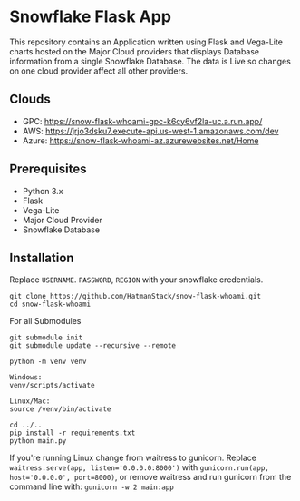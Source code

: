 # Snowflake Flask App
This repository contains an Application written using Flask and Vega-Lite charts hosted on the Major Cloud providers that displays Database information from a single Snowflake Database. The data is Live so changes on one cloud provider affect all other providers.

## Clouds
* GPC: https://snow-flask-whoami-gpc-k6cy6vf2la-uc.a.run.app/
* AWS: https://jrjo3dsku7.execute-api.us-west-1.amazonaws.com/dev
* Azure: https://snow-flask-whoami-az.azurewebsites.net/Home

## Prerequisites
* Python 3.x
* Flask
* Vega-Lite
* Major Cloud Provider
* Snowflake Database

## Installation

Replace `USERNAME`. `PASSWORD`, `REGION` with your snowflake credentials.

```
git clone https://github.com/HatmanStack/snow-flask-whoami.git
cd snow-flask-whoami
```

For all Submodules

```
git submodule init
git submodule update --recursive --remote
```

```
python -m venv venv

Windows:
venv/scripts/activate

Linux/Mac:
source /venv/bin/activate

cd ../..
pip install -r requirements.txt
python main.py
```

If you're running Linux change from waitress to gunicorn.  Replace `waitress.serve(app, listen='0.0.0.0:8000')` with `gunicorn.run(app, host='0.0.0.0', port=8000)`, or remove waitress and run gunicorn from the command line with: `gunicorn -w 2 main:app`




